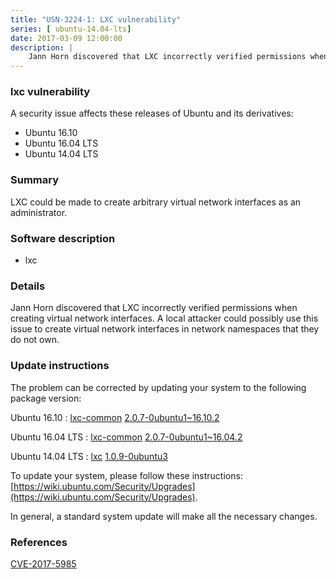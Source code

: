 ```yaml
---
title: "USN-3224-1: LXC vulnerability"
series: [ ubuntu-14.04-lts]
date: 2017-03-09 12:00:00
description: |
    Jann Horn discovered that LXC incorrectly verified permissions when creating virtual network interfaces. A local attacker could possibly use this issue to create virtual network interfaces in network namespaces that they do not own. 
--- 
```

 
### lxc vulnerability

A security issue affects these releases of Ubuntu and its derivatives:

* Ubuntu 16.10
* Ubuntu 16.04 LTS
* Ubuntu 14.04 LTS

### Summary

LXC could be made to create arbitrary virtual network interfaces as an administrator.

### Software description

* lxc 

### Details

Jann Horn discovered that LXC incorrectly verified permissions when creating virtual network interfaces. A local attacker could possibly use this issue to create virtual network interfaces in network namespaces that they do not own. 

### Update instructions

The problem can be corrected by updating your system to the following package version:

Ubuntu 16.10
 : [lxc-common](https://launchpad.net/ubuntu/+source/lxc) <span> [2.0.7-0ubuntu1~16.10.2](https://launchpad.net/ubuntu/+source/lxc/2.0.7-0ubuntu1~16.10.2) </span> 

Ubuntu 16.04 LTS
 : [lxc-common](https://launchpad.net/ubuntu/+source/lxc) <span> [2.0.7-0ubuntu1~16.04.2](https://launchpad.net/ubuntu/+source/lxc/2.0.7-0ubuntu1~16.04.2) </span> 

Ubuntu 14.04 LTS
 : [lxc](https://launchpad.net/ubuntu/+source/lxc) <span> [1.0.9-0ubuntu3](https://launchpad.net/ubuntu/+source/lxc/1.0.9-0ubuntu3) </span> 

To update your system, please follow these instructions: [https://wiki.ubuntu.com/Security/Upgrades](https://wiki.ubuntu.com/Security/Upgrades).

In general, a standard system update will make all the necessary changes. 

### References

 [CVE-2017-5985](http://people.ubuntu.com/~ubuntu-security/cve/CVE-2017-5985)
 
